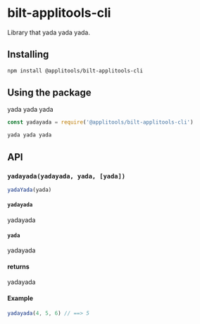# bilt-applitools-cli

Library that yada yada yada.

## Installing

```sh
npm install @applitools/bilt-applitools-cli
```

## Using the package

yada yada yada

```js
const yadayada = require('@applitools/bilt-applitools-cli')

yada yada yada
```

## API

### `yadayada(yadayada, yada, [yada])`

```js
yadaYada(yada)
```

#### `yadayada`

yadayada

#### `yada`

yadayada

#### returns

yadayada

#### Example

```js
yadayada(4, 5, 6) // ==> 5
```
